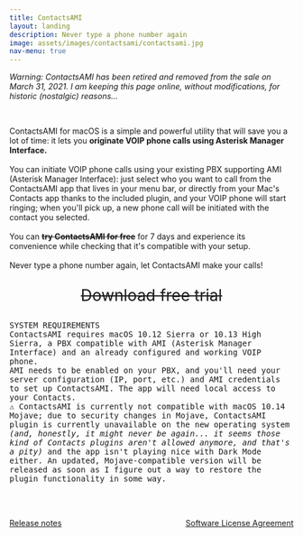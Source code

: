 ```yaml
---
title: ContactsAMI
layout: landing
description: Never type a phone number again
image: assets/images/contactsami/contactsami.jpg
nav-menu: true
---
```

<!-- Main -->
<div id="main">

<!-- One -->
<section id="one">
	<div class="inner">
		<p><i>Warning: ContactsAMI has been retired and removed from the sale on March 31, 2021. I am keeping this page online, without modifications, for historic (nostalgic) reasons...</i></p><br>
		<p>ContactsAMI for macOS is a simple and powerful utility that will save you a lot of time: it lets you <b>originate VOIP phone calls using Asterisk Manager Interface.</b><br><br>You can initiate VOIP phone calls using your existing PBX supporting AMI (Asterisk Manager Interface): just select who you want to call from the ContactsAMI app that lives in your menu bar, or directly from your Mac's Contacts app thanks to the included plugin, and your VOIP phone will start ringing; when you'll pick up, a new phone call will be initiated with the contact you selected.<br><br>You can <del><b>try ContactsAMI for free</b></del> for 7 days and experience its convenience while checking that it's compatible with your setup.<br><br>Never type a phone number again, let ContactsAMI make your calls!<br>
		<p style="font-size:28px;text-align:center">
			<del>Download free trial</del>
		</p>
		
<!-- Two -->
<section id="two" class="spotlights">
	<section>
<p style="font-family:monospace">
	SYSTEM REQUIREMENTS<br>
	ContactsAMI requires macOS 10.12 Sierra or 10.13 High Sierra, a PBX compatible with AMI (Asterisk Manager Interface) and an already configured and working VOIP phone.<br>
	AMI needs to be enabled on your PBX, and you'll need your server configuration (IP, port, etc.) and AMI credentials to set up ContactsAMI. The app will need local access to your Contacts.<br>
	⚠️ ContactsAMI is currently not compatible with macOS 10.14 Mojave; due to security changes in Mojave, ContactsAMI plugin is currently unavailable on the new operating system <i>(and, honestly, it might never be again... it seems those kind of Contacts plugins aren't allowed anymore, and that's a pity)</i> and the app isn't playing nice with Dark Mode either. An updated, Mojave-compatible version will be released as soon as I figure out a way to restore the plugin functionality in some way.
</p>
</section>
<br><br>
<p style="text-align:center">
	<a href="{{ site.baseurl }}/contactsami-release-notes" class="link"  style="border:px;margin-right:30px;float:left">Release notes</a>
	<a href="{{ site.baseurl }}/contactsami-software-license-agreement" class="link" style="border:px;margin-left:30px;float:right">Software License Agreement</a>
</p>

